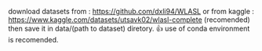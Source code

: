 download datasets from : https://github.com/dxli94/WLASL 
or from kaggle : https://www.kaggle.com/datasets/utsavk02/wlasl-complete (recomended)
then save it in data/(path to dataset) diretory. 👍
use of conda environment is recomended.
